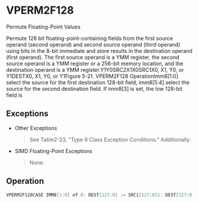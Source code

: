 # VPERM2F128

Permute Floating-Point Values

Permute 128 bit floating-point-containing fields from the first source operand (second operand) and second source operand (third operand) using bits in the 8-bit immediate and store results in the destination operand (first operand).
The first source operand is a YMM register, the second source operand is a YMM register or a 256-bit memory location, and the destination operand is a YMM register.Y1Y0SRC2X1X0SRC1X0, X1, Y0, or Y1DESTX0, X1, Y0, or Y1Figure 5-21.
 VPERM2F128 OperationImm8[1:0] select the source for the first destination 128-bit field, imm8[5:4] select the source for the second destination field.
If imm8[3] is set, the low 128-bit field is 

## Exceptions

- Other Exceptions
  > See Table2-23, "Type 6 Class Exception Conditions."
  > Additionally:
- SIMD Floating-Point Exceptions
  > None.

## Operation

```C
VPERM2F128CASE IMM8[1:0] of 0: DEST[127:0] := SRC1[127:0]1: DEST[127:0] := SRC1[255:128]2: DEST[127:0] := SRC2[127:0]3: DEST[127:0] := SRC2[255:128]ESACCASE IMM8[5:4] of 0: DEST[255:128] := SRC1[127:0]1: DEST[255:128] := SRC1[255:128]2: DEST[255:128] := SRC2[127:0]3: DEST[255:128] := SRC2[255:128]ESACIF (imm8[3])DEST[127:0] := 0FIIF (imm8[7])DEST[MAXVL-1:128] := 0FIIntel C/C++ Compiler Intrinsic EquivalentVPERM2F128: __m256 _mm256_permute2f128_ps (__m256 a, __m256 b, int control)VPERM2F128: __m256d _mm256_permute2f128_pd (__m256d a, __m256d b, int control)VPERM2F128: __m256i _mm256_permute2f128_si256 (__m256i a, __m256i b, int control)
```
